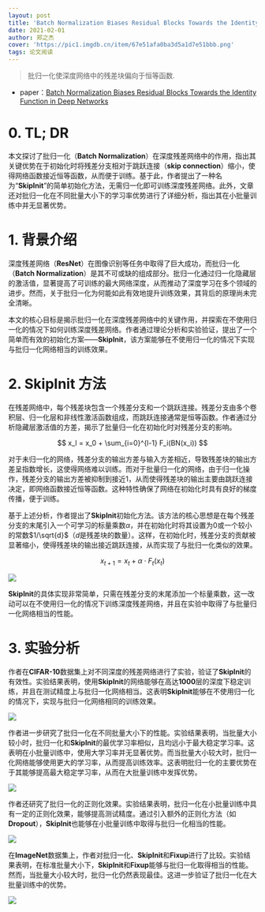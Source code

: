 ```yaml
---
layout: post
title: 'Batch Normalization Biases Residual Blocks Towards the Identity Function in Deep Networks'
date: 2021-02-01
author: 郑之杰
cover: 'https://pic1.imgdb.cn/item/67e51afa0ba3d5a1d7e51bbb.png'
tags: 论文阅读
---
```


> 批归一化使深度网络中的残差块偏向于恒等函数.

- paper：[Batch Normalization Biases Residual Blocks Towards the Identity Function in Deep Networks](https://arxiv.org/abs/2002.10444)

# 0. TL; DR

本文探讨了批归一化（**Batch Normalization**）在深度残差网络中的作用，指出其关键优势在于初始化时将残差分支相对于跳跃连接（**skip connection**）缩小，使得网络函数接近恒等函数，从而便于训练。基于此，作者提出了一种名为“**SkipInit**”的简单初始化方法，无需归一化即可训练深度残差网络。此外，文章还对批归一化在不同批量大小下的学习率优势进行了详细分析，指出其在小批量训练中并无显著优势。

# 1. 背景介绍

深度残差网络（**ResNet**）在图像识别等任务中取得了巨大成功，而批归一化（**Batch Normalization**）是其不可或缺的组成部分。批归一化通过归一化隐藏层的激活值，显著提高了可训练的最大网络深度，从而推动了深度学习在多个领域的进步。然而，关于批归一化为何能如此有效地提升训练效果，其背后的原理尚未完全清晰。

本文的核心目标是揭示批归一化在深度残差网络中的关键作用，并探索在不使用归一化的情况下如何训练深度残差网络。作者通过理论分析和实验验证，提出了一个简单而有效的初始化方案——**SkipInit**，该方案能够在不使用归一化的情况下实现与批归一化网络相当的训练效果。

# 2. SkipInit 方法

在残差网络中，每个残差块包含一个残差分支和一个跳跃连接。残差分支由多个卷积层、归一化层和非线性激活函数组成，而跳跃连接通常是恒等函数。作者通过分析隐藏层激活值的方差，揭示了批量归一化在初始化时对残差分支的影响。

$$
x_l = x_0 + \sum_{i=0}^{l-1} F_i(BN(x_i))
$$

对于未归一化的网络，残差分支的输出方差与输入方差相近，导致残差块的输出方差呈指数增长，这使得网络难以训练。而对于批量归一化的网络，由于归一化操作，残差分支的输出方差被抑制到接近1，从而使得残差块的输出主要由跳跃连接决定，即网络函数接近恒等函数。这种特性确保了网络在初始化时具有良好的梯度传播，便于训练。

基于上述分析，作者提出了**SkipInit**初始化方法。该方法的核心思想是在每个残差分支的末尾引入一个可学习的标量乘数$α$，并在初始化时将其设置为$0$或一个较小的常数$1/\sqrt{d}$（$d$是残差块的数量）。这样，在初始化时，残差分支的贡献被显著缩小，使得残差块的输出接近跳跃连接，从而实现了与批归一化类似的效果。

$$
x_{t+1} = x_t + \alpha \cdot F_t(x_t)
$$

![](https://pic1.imgdb.cn/item/67e51c7c0ba3d5a1d7e51d91.png)

**SkipInit**的具体实现非常简单，只需在残差分支的末尾添加一个标量乘数，这一改动可以在不使用归一化的情况下训练深度残差网络，并且在实验中取得了与批量归一化网络相当的性能。

# 3. 实验分析

作者在**CIFAR-10**数据集上对不同深度的残差网络进行了实验，验证了**SkipInit**的有效性。实验结果表明，使用**SkipInit**的网络能够在高达**1000**层的深度下稳定训练，并且在测试精度上与批归一化网络相当。这表明**SkipInit**能够在不使用归一化的情况下，实现与批归一化网络相同的训练效果。

![](https://pic1.imgdb.cn/item/67e51cc20ba3d5a1d7e51dee.png)

作者进一步研究了批归一化在不同批量大小下的性能。实验结果表明，当批量大小较小时，批归一化和**SkipInit**的最优学习率相似，且均远小于最大稳定学习率。这表明在小批量训练中，使用大学习率并无显著优势。而当批量大小较大时，批归一化网络能够使用更大的学习率，从而提高训练效率。这表明批归一化的主要优势在于其能够提高最大稳定学习率，从而在大批量训练中发挥优势。

![](https://pic1.imgdb.cn/item/67e51d000ba3d5a1d7e51e43.png)

作者还研究了批归一化的正则化效果。实验结果表明，批归一化在小批量训练中具有一定的正则化效果，能够提高测试精度。通过引入额外的正则化方法（如**Dropout**），**SkipInit**也能够在小批量训练中取得与批归一化相当的性能。

![](https://pic1.imgdb.cn/item/67e51d330ba3d5a1d7e51e89.png)

在**ImageNet**数据集上，作者对批归一化、**SkipInit**和**Fixup**进行了比较。实验结果表明，在标准批量大小下，**SkipInit**和**Fixup**能够与批归一化取得相当的性能。然而，当批量大小较大时，批归一化仍然表现最佳。这进一步验证了批归一化在大批量训练中的优势。

![](https://pic1.imgdb.cn/item/67e51d650ba3d5a1d7e51ec4.png)